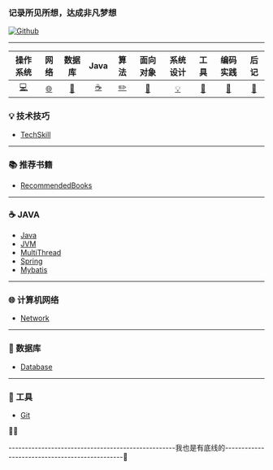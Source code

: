### 记录所见所想，达成非凡梦想 

[![Github](https://img.shields.io/badge/Github-Github-red.svg)](https://github.com/pixx1225/Axing-Tech)

---
|操作系统|网络|数据库|Java|算法|面向对象|系统设计|工具|编码实践|后记|
| :------------------------: | :------------------------------: | :--------------------: | :--------------------: | :----------------------------------: | :--------------------------------------: | :----------------------: | :----------------------: | :----------------------------------: | :------------------: |
| [:computer:](os/OS.md) | [:globe_with_meridians:](network/Network.md) |  [:floppy_disk:](database/Database.md) | [:coffee:](java/Java.md) |  [:pencil2:](algorithm) | [:couple:](#面向对象) | [:bulb:](#bulb-系统设计) | [:wrench:](#wrench-工具) | [:watermelon:](#watermelon-编码实践) | [:memo:](#memo-后记) |



### 💡 技术技巧

- [TechSkill](TechSkill.md)

---

### 📚 推荐书籍

- [RecommendedBooks](RecommendedBooks.md)

---

### :coffee: JAVA

- [Java](java/Java.md)
- [JVM](java/JVM.md)
- [MultiThread](java/MultiThread.md)
- [Spring](java/Spring.md)
- [Mybatis](java/Mybatis.md)

---

###  :globe_with_meridians: 计算机网络

- [Network](Network.md)

---

### :floppy_disk: 数据库

- [Database](database/Database.md)

---

### :wrench: 工具

- [Git](tool/Git.md)



📖:art:

---------------------------------------------------我也是有底线的-----------------------------------------------🔫